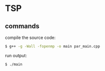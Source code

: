 # TSP
## commands
compile the source code:
```bash
$ g++ -g -Wall -fopenmp -o main par_main.cpp
```
run output:
```bash
$ ./main 
```
